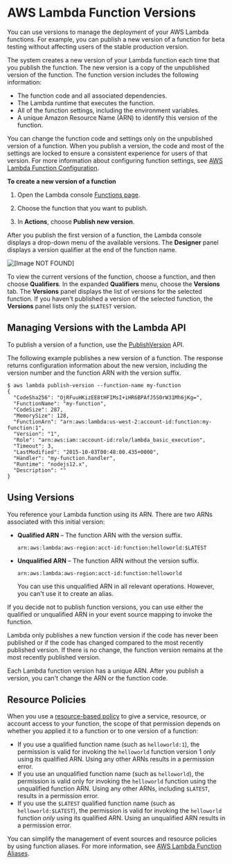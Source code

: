 # AWS Lambda Function Versions<a name="configuration-versions"></a>

You can use versions to manage the deployment of your AWS Lambda functions\. For example, you can publish a new version of a function for beta testing without affecting users of the stable production version\. 

The system creates a new version of your Lambda function each time that you publish the function\. The new version is a copy of the unpublished version of the function\. The function version includes the following information:
+ The function code and all associated dependencies\.
+ The Lambda runtime that executes the function\.
+ All of the function settings, including the environment variables\.
+ A unique Amazon Resource Name \(ARN\) to identify this version of the function\.

You can change the function code and settings only on the unpublished version of a function\. When you publish a version, the code and most of the settings are locked to ensure a consistent experience for users of that version\. For more information about configuring function settings, see [AWS Lambda Function Configuration](resource-model.md)\.

**To create a new version of a function**

1. Open the Lambda console [Functions page](https://console.aws.amazon.com/lambda/home#/functions)\.

1. Choose the function that you want to publish\.

1. In **Actions**, choose **Publish new version**\.

After you publish the first version of a function, the Lambda console displays a drop\-down menu of the available versions\. The **Designer** panel displays a version qualifier at the end of the function name\.

![\[Image NOT FOUND\]](http://docs.aws.amazon.com/lambda/latest/dg/images/version-1-created.png)

To view the current versions of the function, choose a function, and then choose **Qualifiers**\. In the expanded **Qualifiers** menu, choose the **Versions** tab\. The **Versions** panel displays the list of versions for the selected function\. If you haven't published a version of the selected function, the **Versions** panel lists only the `$LATEST` version\.

## Managing Versions with the Lambda API<a name="versioning-versions-api"></a>

To publish a version of a function, use the [PublishVersion](API_PublishVersion.md) API\.

The following example publishes a new version of a function\. The response returns configuration information about the new version, including the version number and the function ARN with the version suffix\.

```
$ aws lambda publish-version --function-name my-function
{
  "CodeSha256": "OjRFuuHKizEE8tHFIMsI+iHR6BPAfJ5S0rW31Mh6jKg=",
  "FunctionName": "my-function",
  "CodeSize": 287,
  "MemorySize": 128,
  "FunctionArn": "arn:aws:lambda:us-west-2:account-id:function:my-function:1",
  "Version": "1",
  "Role": "arn:aws:iam::account-id:role/lambda_basic_execution",
  "Timeout": 3,
  "LastModified": "2015-10-03T00:48:00.435+0000",
  "Handler": "my-function.handler",
  "Runtime": "nodejs12.x",
  "Description": ""
}
```

## Using Versions<a name="versioning-versions-using"></a>

You reference your Lambda function using its ARN\. There are two ARNs associated with this initial version:
+ **Qualified ARN** – The function ARN with the version suffix\.

  ```
  arn:aws:lambda:aws-region:acct-id:function:helloworld:$LATEST
  ```
+ **Unqualified ARN** – The function ARN without the version suffix\. 

  ```
  arn:aws:lambda:aws-region:acct-id:function:helloworld
  ```

  You can use this unqualified ARN in all relevant operations\. However, you can't use it to create an alias\. 

If you decide not to publish function versions, you can use either the qualified or unqualified ARN in your event source mapping to invoke the function\.

Lambda only publishes a new function version if the code has never been published or if the code has changed compared to the most recently published version\. If there is no change, the function version remains at the most recently published version\.

Each Lambda function version has a unique ARN\. After you publish a version, you can't change the ARN or the function code\.

## Resource Policies<a name="versioning-permissions"></a>

When you use a [resource\-based policy](access-control-resource-based.md) to give a service, resource, or account access to your function, the scope of that permission depends on whether you applied it to a function or to one version of a function:
+ If you use a qualified function name \(such as `helloworld:1`\), the permission is valid for invoking the `helloworld` function version 1 *only* using its qualified ARN\. Using any other ARNs results in a permission error\.
+ If you use an unqualified function name \(such as `helloworld`\), the permission is valid only for invoking the `helloworld` function using the unqualified function ARN\. Using any other ARNs, including `$LATEST`, results in a permission error\.
+ If you use the `$LATEST` qualified function name \(such as `helloworld:$LATEST`\), the permission is valid for invoking the `helloworld` function *only* using its qualified ARN\. Using an unqualified ARN results in a permission error\.

You can simplify the management of event sources and resource policies by using function aliases\. For more information, see [AWS Lambda Function Aliases](configuration-aliases.md)\.